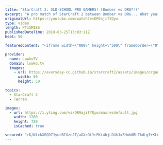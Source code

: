 ```yaml
---
title: "StarCraft 2: OLD-SCHOOL PRO GAMERS! (Bomber vs DRG?!)"
excerpt: "A pro match of StarCraft 2 between Bomber vs DRG... What year is it?! Subscribe for more videos: http://lowko.tv/youtube 50+ Tactical Nukes: https://youtu.be/xKYulaEILB0  Two names I haven't heard much from in quite some time. Bomber especially is someone I thought who had quit the game for good. Turns"
originalUrl: https://youtube.com/watch?v=DR9ajifYQyw
type: video
length: PT15M18S
publishedDateTime: 2019-03-25T13:03:11Z
heat: 50

featuredContent: "<iframe width=\"800\" height=\"500\" frameborder=\"0\" src=\"https://www.youtube.com/embed/DR9ajifYQyw\" allow=\"accelerometer; autoplay; encrypted-media; gyroscope; picture-in-picture\" allowfullscreen></iframe>"

provider:
  name: LowkoTV
  domain: lowko.tv
  images:
    - url: https://everyday-cc.github.io/starcraft2/assets/images/organizations/lowko.tv-50x50.jpg
      width: 50
      height: 50

topics:
  - StarCraft 2
  - Terran

images:
  - url: https://i.ytimg.com/vi/DR9ajifYQyw/maxresdefault.jpg
    width: 1280
    height: 720
    isCached: true

secured: "rD/NlxkXRQDZJyud8IXzcJT/aGXcOLYcPKi4hjLDUkJxZHohORLZkdLgI+KLCBwJtx5IS0moeVolV/JQiHTWe9quPa+tzi45kwHKnbYR2wu5MTTdXK3bSXh8TJu1M0wJ6KW9meNZh6VeTbzMg1kRZnulKEFj13DENL2g55J7gPCsubU3tbF8SQqyqZO2Q/3DjlsuRVuTEuF2G1C9mNqP7O9tVgwepmsZ1Wy6IfwewywbZTVOejl2MQtWzYd6FtzziYAE4GAsJUeA3InwEAqSS13W+NLbeXM+K+DsLvYo4A7CIfG7rdpeqLjq/JRZohvZ4tya62iSoSMTQDbcDUjvCOnQdaw2RZ/ts+uPQG9SFeEPKq4cPk11L38nc9oI4oicJDyiNSZFCGtfr70jLHdpYNY8QZPt27CqnZUqPrlzBcs=;xpdD4ZJIbtfzJTRLUWRxEg=="
---
```


